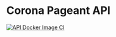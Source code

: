 # Corona Pageant API

[![API Docker Image CI](https://github.com/glensouza/corona-pageant-2023/actions/workflows/api-docker-publish.yml/badge.svg)](https://github.com/glensouza/corona-pageant-2023/actions/workflows/api-docker-publish.yml)
